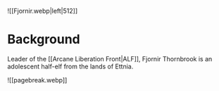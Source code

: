 ![[Fjornir.webp|left|512]]
# Background
Leader of the [[Arcane Liberation Front|ALF]], Fjornir Thornbrook is an adolescent half-elf from the lands of Ettnia.

![[pagebreak.webp]]